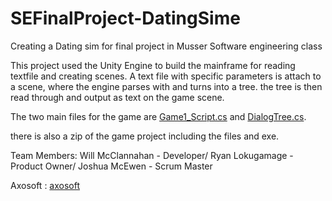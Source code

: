 # SEFinalProject-DatingSime
Creating a Dating sim for final project in Musser Software engineering class

This project used the Unity Engine to build the mainframe for reading textfile and creating scenes.
A text file with specific parameters is attach to a scene, where the engine parses with and turns into a tree.
the tree is then read through and output as text on the game scene.

The two main files for the game are [Game1_Script.cs](https://github.com/jsho574/SEFinalProject-DatingSime/blob/master/CS_DatingSim/Assets/Scripts/Game1_Script.cs) and [DialogTree.cs](https://github.com/jsho574/SEFinalProject-DatingSime/blob/master/CS_DatingSim/Assets/Scripts/DialogTree.cs).

there is also a zip of the game project including the files and exe.

Team Members:
Will McClannahan - Developer/
Ryan Lokugamage - Product Owner/
Joshua McEwen - Scrum Master

Axosoft : [axosoft](https://jsho574.axosoft.com/)
